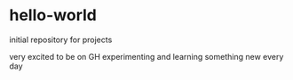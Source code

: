 # hello-world
initial repository for projects


very excited to be on GH experimenting and learning something new every day
